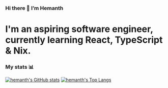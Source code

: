 ### Hi there 👋  I’m Hemanth
# I'm an aspiring software engineer, currently learning React, TypeScript & Nix.

### My stats 📊
[![hemanth's GitHub stats](https://github-readme-stats.vercel.app/api?username=hemanth-92&show_icons=true&hide=stars&theme=github_dark)][stats]
[![hemanth's Top Langs](https://github-readme-stats.vercel.app/api/top-langs/?username=hemanth-92&layout=compact&langs_count=6&hide=css,html&theme=github_dark)][langs]

<!-- link references -->
[stats]: https://github.com/anuraghazra/github-readme-stats#github-stats-card
[langs]: https://github.com/anuraghazra/github-readme-stats#top-languages-card
